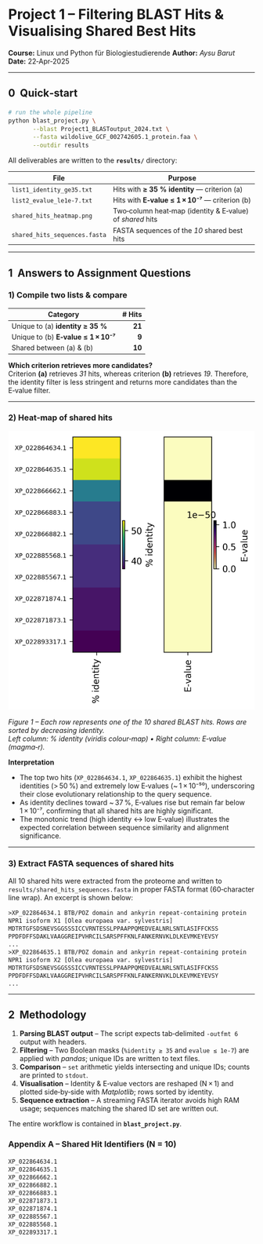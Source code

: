 # Project 1 – Filtering BLAST Hits & Visualising Shared Best Hits

**Course:** Linux und Python für Biologiestudierende
**Author:** *Aysu Barut*  
**Date:** 22‑Apr‑2025

---

## 0  Quick‑start

```bash
# run the whole pipeline 
python blast_project.py \
       --blast Project1_BLASToutput_2024.txt \
       --fasta wildolive_GCF_002742605.1_protein.faa \
       --outdir results
```

All deliverables are written to the **`results/`** directory:

| File | Purpose |
|------|---------|
| `list1_identity_ge35.txt` | Hits with **≥ 35 % identity** — criterion (a) |
| `list2_evalue_le1e-7.txt` | Hits with **E‑value ≤ 1 × 10⁻⁷** — criterion (b) |
| `shared_hits_heatmap.png` | Two‑column heat‑map (identity & E‑value) of *shared* hits |
| `shared_hits_sequences.fasta` | FASTA sequences of the *10* shared best hits |

---

## 1  Answers to Assignment Questions

### 1) Compile two lists & compare

| Category | # Hits |
|----------|------:|
| Unique to (a) **identity ≥ 35 %** | **21** |
| Unique to (b) **E‑value ≤ 1 × 10⁻⁷** | **9** |
| Shared between (a) & (b) | **10** |

**Which criterion retrieves more candidates?**  
Criterion **(a)** retrieves *31* hits, whereas criterion **(b)** retrieves *19*. Therefore, the identity filter is less stringent and returns more candidates than the E‑value filter.

---

### 2) Heat‑map of shared hits

![Heat‑map of shared BLAST hits](shared_hits_heatmap.png)

*Figure 1 – Each row represents one of the 10 shared BLAST hits. Rows are sorted by decreasing identity.  
Left column: % identity (viridis colour‑map) • Right column: E‑value (magma‑r).*  

**Interpretation**

* The top two hits (`XP_022864634.1`, `XP_022864635.1`) exhibit the highest identities (> 50 %) and extremely low E‑values (~ 1 × 10⁻⁵⁰), underscoring their close evolutionary relationship to the query sequence.
* As identity declines toward ~ 37 %, E‑values rise but remain far below 1 × 10⁻⁷, confirming that all shared hits are highly significant.
* The monotonic trend (high identity ↔ low E‑value) illustrates the expected correlation between sequence similarity and alignment significance.

---

### 3) Extract FASTA sequences of shared hits

All 10 shared hits were extracted from the proteome and written to `results/shared_hits_sequences.fasta` in proper FASTA format (60‑character line wrap). An excerpt is shown below:

```text
>XP_022864634.1 BTB/POZ domain and ankyrin repeat‑containing protein NPR1 isoform X1 [Olea europaea var. sylvestris]
MDTRTGFSDSNEVSGGSSSICCVRNTESSLPPAAPPQMEDVEALNRLSNTLASIFFCKSS
PPDFDFFSDAKLVAAGGREIPVHRCILSARSPFFKNLFANKERNVKLDLKEVMKEYEVSY
...
>XP_022864635.1 BTB/POZ domain and ankyrin repeat‑containing protein NPR1 isoform X2 [Olea europaea var. sylvestris]
MDTRTGFSDSNEVSGGSSSICCVRNTESSLPPAAPPQMEDVEALNRLSNTLASIFFCKSS
PPDFDFFSDAKLVAAGGREIPVHRCILSARSPFFKNLFANKERNVKLDLKEVMKEYEVSY
...
```

---

## 2  Methodology

1. **Parsing BLAST output** – The script expects tab‑delimited `-outfmt 6` output with headers.  
2. **Filtering** – Two Boolean masks (`%identity ≥ 35` and `evalue ≤ 1e‑7`) are applied with *pandas*; unique IDs are written to text files.  
3. **Comparison** – `set` arithmetic yields intersecting and unique IDs; counts are printed to `stdout`.  
4. **Visualisation** – Identity & E‑value vectors are reshaped (N × 1) and plotted side‑by‑side with *Matplotlib*; rows sorted by identity.  
5. **Sequence extraction** – A streaming FASTA iterator avoids high RAM usage; sequences matching the shared ID set are written out.

The entire workflow is contained in **`blast_project.py`**.


### Appendix A – Shared Hit Identifiers (N = 10)

```text
XP_022864634.1
XP_022864635.1
XP_022866662.1
XP_022866882.1
XP_022866883.1
XP_022871873.1
XP_022871874.1
XP_022885567.1
XP_022885568.1
XP_022893317.1
```

